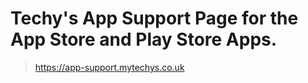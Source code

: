 # Techy's App Support Page for the App Store and Play Store Apps.
> https://app-support.mytechys.co.uk
